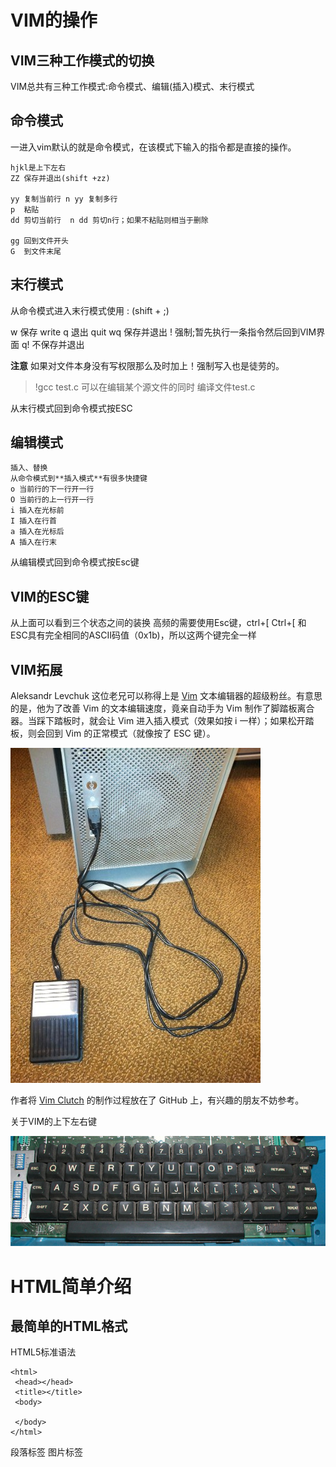 # VIM的操作

## VIM三种工作模式的切换

VIM总共有三种工作模式:命令模式、编辑(插入)模式、末行模式

## 命令模式

一进入vim默认的就是命令模式，在该模式下输入的指令都是直接的操作。


```
hjkl是上下左右
ZZ 保存并退出(shift +zz)

yy 复制当前行 n yy 复制多行
p  粘贴
dd 剪切当前行  n dd 剪切n行；如果不粘贴则相当于删除

gg 回到文件开头
G  到文件末尾

```




## 末行模式

从命令模式进入末行模式使用 : (shift + ;)

w 保存 write
q 退出 quit
wq 保存并退出
! 强制;暂先执行一条指令然后回到VIM界面
q! 不保存并退出

**注意**  如果对文件本身没有写权限那么及时加上！强制写入也是徒劳的。

> !gcc test.c
可以在编辑某个源文件的同时 编译文件test.c


从末行模式回到命令模式按ESC

## 编辑模式

```
插入、替换
从命令模式到**插入模式**有很多快捷键
o 当前行的下一行开一行
O 当前行的上一行开一行
i 插入在光标前
I 插入在行首
a 插入在光标后
A 插入在行末
```




从编辑模式回到命令模式按Esc键

## VIM的ESC键
从上面可以看到三个状态之间的装换 高频的需要使用Esc键，ctrl+\[ 
 	Ctrl+\[ 和 ESC具有完全相同的ASCII码值（0x1b)，所以这两个键完全一样


## VIM拓展

Aleksandr Levchuk 这位老兄可以称得上是 [Vim](http://www.vim.org/) 文本编辑器的超级粉丝。有意思的是，他为了改善 Vim 的文本编辑速度，竟亲自动手为 Vim 制作了脚踏板离合器。当踩下踏板时，就会让 Vim 进入插入模式（效果如按 i 一样）；如果松开踏板，则会回到 Vim 的正常模式（就像按了 ESC 键）。

![](assets/pic4.jpg)

作者将 [Vim Clutch](https://github.com/alevchuk/vim-clutch) 的制作过程放在了 GitHub 上，有兴趣的朋友不妨参考。

关于VIM的上下左右键

![](/assets/上下左右.jpg)


# HTML简单介绍

## 最简单的HTML格式

HTML5标准语法


```
<html>
 <head></head>
 <title></title>
 <body>
  
 </body>
</html>
```
<p>  段落标签
<img>图片标签


